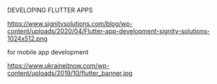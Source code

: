 DEVELOPING FLUTTER APPS

https://www.signitysolutions.com/blog/wp-content/uploads/2020/04/Flutter-app-development-signity-solutions-1024x512.png

for mobile app development

https://www.ukraineitnow.com/wp-content/uploads/2019/10/flutter_banner.jpg